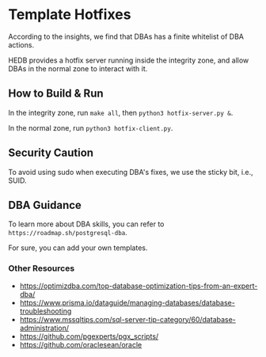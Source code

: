 # Template Hotfixes

According to the insights, we find that DBAs has a finite whitelist of DBA actions.

HEDB provides a hotfix server running inside the integrity zone, and allow DBAs in the normal zone to interact with it.

## How to Build & Run

In the integrity zone, run `make all`, then `python3 hotfix-server.py &`.

In the normal zone, run `python3 hotfix-client.py`.

## Security Caution

To avoid using sudo when executing DBA's fixes, we use the sticky bit, i.e., SUID.

## DBA Guidance

To learn more about DBA skills, you can refer to `https://roadmap.sh/postgresql-dba`.

For sure, you can add your own templates.

### Other Resources

- https://optimizdba.com/top-database-optimization-tips-from-an-expert-dba/
- https://www.prisma.io/dataguide/managing-databases/database-troubleshooting
- https://www.mssqltips.com/sql-server-tip-category/60/database-administration/
- https://github.com/pgexperts/pgx_scripts/
- https://github.com/oraclesean/oracle
